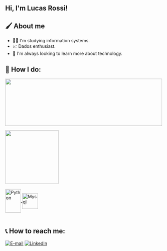 ## Hi, I'm Lucas Rossi!

##  🖌 About me
- 👨‍💻 I'm studying information systems.
- 📈 Dados enthusiast.
- 🧠 I'm always looking to learn more about technology.

## 🎨 How I do:

<a href="https://github.com/rossilucaz/github-readme-stats">
  
  <img align="center" height ="150em" width = "500em"
  src="https://github-readme-stats-sigma-five.vercel.app/api/top-langs/?username=rossilucaz&count_private=true&layout=compact&theme=codeSTACKr" />

</a>
</a>
<a href="https://github.com/rossilucas/convoychat">
  <img align="center" height ="170em" src="https://github-readme-stats-sigma-five.vercel.app/api?username=rossilucaz&count_private=true&theme=codeSTACKr" />
</a>

<div style="display: inline_block"><br>
  
<a href="https://github.com/rossilucaz/github-readme-stats">
  <img align="center" alt="Python" height="75" width="50" 
  src="https://cdn.jsdelivr.net/gh/devicons/devicon/icons/python/python-original.svg">
</a>
<img align="center" alt="Mysql" height="50" width="50" s
  src="https://cdn.jsdelivr.net/gh/devicons/devicon/icons/mysql/mysql-original.svg">
 
</a>
 
  
<div style="display: inline_block"><br>


  
  
 ## 📞 How to reach me:
<p align="left">
<a href="mailto:apds.lucasdallagnolr@gmail.com"><img alt="E-mail" src="https://img.shields.io/badge/Gmail-D14836?style=for-the-badge&logo=gmail&logoColor=white"></a>
<a href="https://www.linkedin.com/in/drossilucas/"><img alt="LinkedIn" src="https://img.shields.io/badge/LinkedIn-0077B5?style=for-the-badge&logo=linkedin&logoColor=white"></a>
